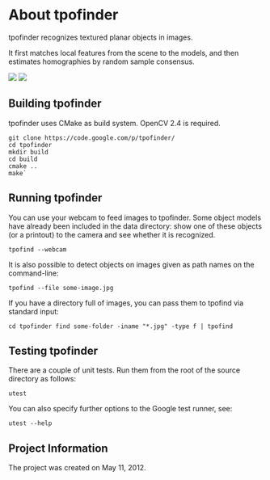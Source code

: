 About tpofinder
===============

tpofinder recognizes textured planar objects in images.

It first matches local features from the scene to the models, and then
estimates homographies by random sample consensus.

<img src="https://github.com/jeadorf/tpofinder/blob/master/doc/screenshot-1.png" />
<img src="https://github.com/jeadorf/tpofinder/blob/master/doc/screenshot-2.png" />

Building tpofinder
------------------

tpofinder uses CMake as build system. OpenCV 2.4 is required.

```
git clone https://code.google.com/p/tpofinder/
cd tpofinder
mkdir build
cd build
cmake ..
make`
```

Running tpofinder
------------------

You can use your webcam to feed images to tpofinder. Some object models have 
already been included in the data directory: show one of these objects (or a
printout) to the camera and see whether it is recognized.

`tpofind --webcam`

It is also possible to detect objects on images given as path names on the 
command-line:

`tpofind --file some-image.jpg`

If you have a directory full of images, you can pass them to tpofind via 
standard input:

`cd tpofinder find some-folder -iname "*.jpg" -type f | tpofind`

Testing tpofinder
------------------

There are a couple of unit tests. Run them from the root of the source 
directory as follows:

`utest`

You can also specify further options to the Google test runner, see:

`utest --help`

Project Information
------------------

The project was created on May 11, 2012.
